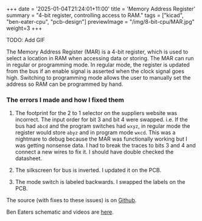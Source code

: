 +++
date = '2025-01-04T21:24:01+11:00'
title = 'Memory Address Register'
summary = "4-bit register, controlling access to RAM."
tags = ["kicad", "ben-eater-cpu", "pcb-design"]
previewImage = "/img/8-bit-cpu/MAR.jpg"
weight=3
+++

TODO: Add GIF

The Memory Address Register (MAR) is a 4-bit register, which is used to select a location in RAM when accessing data or storing. The MAR can run in regular or programming mode. In regular mode, the register is updated from the bus if an enable signal is asserted when the clock signal goes high. Switching to programming mode allows the user to manually set the address so RAM can be programmed by hand.

### The errors I made and how I fixed them

1. The footprint for the 2 to 1 selector on the suppliers website was incorrect. The input order for bit 3 and bit 4 were swapped. i.e. If the bus had `abcd` and the program switches had `wxyz`, in regular mode the register would store `abyz` and in program mode `wxcd`. This was a nightmare to debug because the MAR was functionally working but I was getting nonsense data. I had to break the traces to bits 3 and 4 and connect a new wires to fix it. I should have double checked the datasheet.

2. The silkscreen for bus is inverted. I updated it on the PCB.

3. The mode switch is labeled backwards. I swapped the labels on the PCB.

The source (with fixes to these issues) is on [Github](https://github.com/Robert-Riordan-UCD/8_Bit_CPU_PCB/tree/main/MemoryAccessRegister).

Ben Eaters schematic and videos are [here](https://eater.net/8bit/ram).

